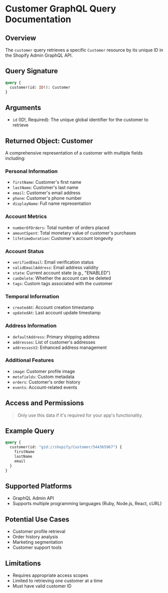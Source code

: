 # Customer GraphQL Query Documentation

## Overview
The `customer` query retrieves a specific `Customer` resource by its unique ID in the Shopify Admin GraphQL API.

## Query Signature
```graphql
query {
  customer(id: ID!): Customer
}
```

## Arguments
- `id` (ID!, Required): The unique global identifier for the customer to retrieve

## Returned Object: Customer
A comprehensive representation of a customer with multiple fields including:

### Personal Information
- `firstName`: Customer's first name
- `lastName`: Customer's last name
- `email`: Customer's email address
- `phone`: Customer's phone number
- `displayName`: Full name representation

### Account Metrics
- `numberOfOrders`: Total number of orders placed
- `amountSpent`: Total monetary value of customer's purchases
- `lifetimeDuration`: Customer's account longevity

### Account Status
- `verifiedEmail`: Email verification status
- `validEmailAddress`: Email address validity
- `state`: Current account state (e.g., "ENABLED")
- `canDelete`: Whether the account can be deleted
- `tags`: Custom tags associated with the customer

### Temporal Information
- `createdAt`: Account creation timestamp
- `updatedAt`: Last account update timestamp

### Address Information
- `defaultAddress`: Primary shipping address
- `addresses`: List of customer's addresses
- `addressesV2`: Enhanced address management

### Additional Features
- `image`: Customer profile image
- `metafields`: Custom metadata
- `orders`: Customer's order history
- `events`: Account-related events

## Access and Permissions
> Only use this data if it's required for your app's functionality.

## Example Query
```graphql
query {
  customer(id: "gid://shopify/Customer/544365967") {
    firstName
    lastName
    email
  }
}
```

## Supported Platforms
- GraphQL Admin API
- Supports multiple programming languages (Ruby, Node.js, React, cURL)

## Potential Use Cases
- Customer profile retrieval
- Order history analysis
- Marketing segmentation
- Customer support tools

## Limitations
- Requires appropriate access scopes
- Limited to retrieving one customer at a time
- Must have valid customer ID
